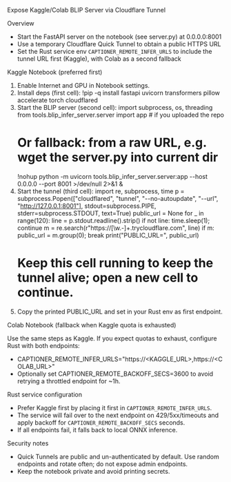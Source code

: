 Expose Kaggle/Colab BLIP Server via Cloudflare Tunnel

Overview

- Start the FastAPI server on the notebook (see server.py) at 0.0.0.0:8001
- Use a temporary Cloudflare Quick Tunnel to obtain a public HTTPS URL
- Set the Rust service env `CAPTIONER_REMOTE_INFER_URLS` to include the tunnel URL first (Kaggle), with Colab as a second fallback

Kaggle Notebook (preferred first)

1) Enable Internet and GPU in Notebook settings.
2) Install deps (first cell):
   !pip -q install fastapi uvicorn transformers pillow accelerate torch cloudflared
3) Start the BLIP server (second cell):
   import subprocess, os, threading
   from tools.blip_infer_server.server import app  # if you uploaded the repo
   # Or fallback: from a raw URL, e.g. wget the server.py into current dir
   !nohup python -m uvicorn tools.blip_infer_server.server:app --host 0.0.0.0 --port 8001 >/dev/null 2>&1 &
4) Start the tunnel (third cell):
   import re, subprocess, time
   p = subprocess.Popen(["cloudflared", "tunnel", "--no-autoupdate", "--url", "http://127.0.0.1:8001"], stdout=subprocess.PIPE, stderr=subprocess.STDOUT, text=True)
   public_url = None
   for _ in range(120):
       line = p.stdout.readline().strip()
       if not line: time.sleep(1); continue
       m = re.search(r"https://[\w.-]+\.trycloudflare\.com", line)
       if m: public_url = m.group(0); break
   print("PUBLIC_URL=", public_url)
   # Keep this cell running to keep the tunnel alive; open a new cell to continue.
5) Copy the printed PUBLIC_URL and set in your Rust env as first endpoint.

Colab Notebook (fallback when Kaggle quota is exhausted)

Use the same steps as Kaggle. If you expect quotas to exhaust, configure Rust with both endpoints:

- CAPTIONER_REMOTE_INFER_URLS="https://<KAGGLE_URL>,https://<COLAB_URL>"
- Optionally set CAPTIONER_REMOTE_BACKOFF_SECS=3600 to avoid retrying a throttled endpoint for ~1h.

Rust service configuration

- Prefer Kaggle first by placing it first in `CAPTIONER_REMOTE_INFER_URLS`.
- The service will fail over to the next endpoint on 429/5xx/timeouts and apply backoff for `CAPTIONER_REMOTE_BACKOFF_SECS` seconds.
- If all endpoints fail, it falls back to local ONNX inference.

Security notes

- Quick Tunnels are public and un-authenticated by default. Use random endpoints and rotate often; do not expose admin endpoints.
- Keep the notebook private and avoid printing secrets.

